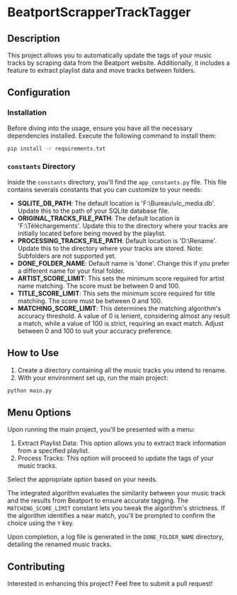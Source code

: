 # BeatportScrapperTrackTagger

## Description

This project allows you to automatically update the tags of your music tracks by scraping data from the Beatport
website.
Additionally, it includes a feature to extract playlist data and move tracks between folders.

## Configuration

### Installation

Before diving into the usage, ensure you have all the necessary dependencies installed. Execute the following command to
install them:

```bash
pip install -r requirements.txt
```

### `constants` Directory

Inside the `constants` directory, you'll find the `app_constants.py` file. This file contains severals constants that
you
can customize to your needs:

- **SQLITE_DB_PATH**: The default location is 'F:\Bureau\vlc_media.db'. Update this to the path of your SQLite database
  file.
- **ORIGINAL_TRACKS_FILE_PATH**: The default location is 'F:\Téléchargements\'. Update this to the directory where your
  tracks are initially located before being moved by the playlist.
- **PROCESSING_TRACKS_FILE_PATH**: Default location is 'D:\Rename\'. Update this to the directory where your tracks are
  stored.
  Note: Subfolders are not supported yet.
- **DONE_FOLDER_NAME**: Default name is 'done'. Change this if you prefer a different name for your final folder.
- **ARTIST_SCORE_LIMIT**: This sets the minimum score required for artist name matching. The score must be between 0 and
    100.
- **TITLE_SCORE_LIMIT**: This sets the minimum score required for title matching. The score must be between 0 and 100.
- **MATCHING_SCORE_LIMIT**: This determines the matching algorithm's accuracy threshold. A value of 0 is lenient,
  considering almost any result a match, while a value of 100 is strict, requiring an exact match. Adjust between 0 and
  100 to suit your accuracy preference.

## How to Use

1. Create a directory containing all the music tracks you intend to rename.
2. With your environment set up, run the main project:

```bash
python main.py
```

## Menu Options

Upon running the main project, you'll be presented with a menu:

1. Extract Playlist Data: This option allows you to extract track information from a specified playlist.
2. Process Tracks: This option will proceed to update the tags of your music tracks.

Select the appropriate option based on your needs.

The integrated algorithm evaluates the similarity between your music track and the results from Beatport to ensure
accurate tagging. The `MATCHING_SCORE_LIMIT` constant lets you tweak the algorithm's strictness. If the algorithm
identifies a near match, you'll be prompted to confirm the choice using the `Y` key.

Upon completion, a log file is generated in the `DONE_FOLDER_NAME` directory, detailing the renamed music tracks.

## Contributing

Interested in enhancing this project? Feel free to submit a pull request!
